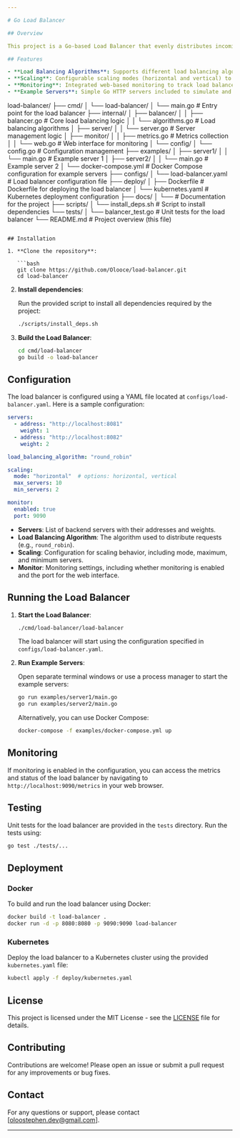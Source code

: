 ```yaml
---

# Go Load Balancer

## Overview

This project is a Go-based Load Balancer that evenly distributes incoming client requests across multiple servers. The load balancer supports both horizontal and vertical scaling and includes a built-in monitoring system accessible through a web interface. The project also provides example server implementations to test and demonstrate the load balancer's functionality.

## Features

- **Load Balancing Algorithms**: Supports different load balancing algorithms such as Round Robin.
- **Scaling**: Configurable scaling modes (horizontal and vertical) to manage server resources effectively.
- **Monitoring**: Integrated web-based monitoring to track load balancer performance and server status.
- **Example Servers**: Simple Go HTTP servers included to simulate and test load balancing.

```
load-balancer/
├── cmd/
│   └── load-balancer/
│       └── main.go           # Entry point for the load balancer
├── internal/
│   ├── balancer/
│   │   ├── balancer.go       # Core load balancing logic
│   │   └── algorithms.go     # Load balancing algorithms
│   ├── server/
│   │   └── server.go         # Server management logic
│   ├── monitor/
│   │   ├── metrics.go        # Metrics collection
│   │   └── web.go            # Web interface for monitoring
│   └── config/
│       └── config.go         # Configuration management
├── examples/
│   ├── server1/
│   │   └── main.go           # Example server 1
│   ├── server2/
│   │   └── main.go           # Example server 2
│   └── docker-compose.yml    # Docker Compose configuration for example servers
├── configs/
│   └── load-balancer.yaml    # Load balancer configuration file
├── deploy/
│   ├── Dockerfile            # Dockerfile for deploying the load balancer
│   └── kubernetes.yaml       # Kubernetes deployment configuration
├── docs/
│   └──                       # Documentation for the project
├── scripts/
│   └── install_deps.sh       # Script to install dependencies
└── tests/
│   └── balancer_test.go      # Unit tests for the load balancer
└── README.md                 # Project overview (this file)
```

## Installation

1. **Clone the repository**:

   ```bash
   git clone https://github.com/Olooce/load-balancer.git
   cd load-balancer
   ```

2. **Install dependencies**:

   Run the provided script to install all dependencies required by the project:

   ```bash
   ./scripts/install_deps.sh
   ```

3. **Build the Load Balancer**:

   ```bash
   cd cmd/load-balancer
   go build -o load-balancer
   ```

## Configuration

The load balancer is configured using a YAML file located at `configs/load-balancer.yaml`. Here is a sample configuration:

```yaml
servers:
  - address: "http://localhost:8081"
    weight: 1
  - address: "http://localhost:8082"
    weight: 2

load_balancing_algorithm: "round_robin"

scaling:
  mode: "horizontal"  # options: horizontal, vertical
  max_servers: 10
  min_servers: 2

monitor:
  enabled: true
  port: 9090
```

- **Servers**: List of backend servers with their addresses and weights.
- **Load Balancing Algorithm**: The algorithm used to distribute requests (e.g., `round_robin`).
- **Scaling**: Configuration for scaling behavior, including mode, maximum, and minimum servers.
- **Monitor**: Monitoring settings, including whether monitoring is enabled and the port for the web interface.

## Running the Load Balancer

1. **Start the Load Balancer**:

   ```bash
   ./cmd/load-balancer/load-balancer
   ```

   The load balancer will start using the configuration specified in `configs/load-balancer.yaml`.

2. **Run Example Servers**:

   Open separate terminal windows or use a process manager to start the example servers:

   ```bash
   go run examples/server1/main.go
   go run examples/server2/main.go
   ```

   Alternatively, you can use Docker Compose:

   ```bash
   docker-compose -f examples/docker-compose.yml up
   ```

## Monitoring

If monitoring is enabled in the configuration, you can access the metrics and status of the load balancer by navigating to `http://localhost:9090/metrics` in your web browser.

## Testing

Unit tests for the load balancer are provided in the `tests` directory. Run the tests using:

```bash
go test ./tests/...
```

## Deployment

### Docker

To build and run the load balancer using Docker:

```bash
docker build -t load-balancer .
docker run -d -p 8080:8080 -p 9090:9090 load-balancer
```

### Kubernetes

Deploy the load balancer to a Kubernetes cluster using the provided `kubernetes.yaml` file:

```bash
kubectl apply -f deploy/kubernetes.yaml
```

## License

This project is licensed under the MIT License - see the [LICENSE](../LICENSE) file for details.

## Contributing

Contributions are welcome! Please open an issue or submit a pull request for any improvements or bug fixes.

## Contact

For any questions or support, please contact [oloostephen.dev@gmail.com].

---
```


